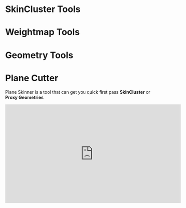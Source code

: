 # SkinCluster Tools
# Weightmap Tools
# Geometry Tools
# Plane Cutter
Plane Skinner is a tool that can get you quick first pass **SkinCluster** or **Proxy Geometries**
 
<iframe width="560" height="315"
src="https://www.youtube.com/embed/sQqQVCS2vWY"
title="YouTube video player" frameborder="0"
allow="accelerometer; autoplay; clipboard-write; encrypted-media; gyroscope; picture-in-picture"
allowfullscreen></iframe>



